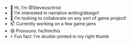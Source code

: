 - 👋 Hi, I’m @Steveuschrist
- 👀 I’m interested in narrative writing/design!
- 💞️ I’m looking to collaborate on any sort of game project! 
- 📫 Currently working on a few game jams
- 😄 Pronouns: he/him/his
- ⚡ Fun fact: I'm double-jointed in my right thumb

<!---
Steveuschrist/Steveuschrist is a ✨ special ✨ repository because its `README.md` (this file) appears on your GitHub profile.
You can click the Preview link to take a look at your changes.
--->
